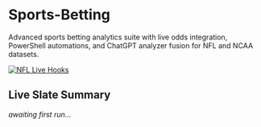 # Sports-Betting
Advanced sports betting analytics suite with live odds integration, PowerShell automations, and ChatGPT analyzer fusion for NFL and NCAA datasets.

[![NFL Live Hooks](https://img.shields.io/github/actions/workflow/status/ddog7965-dev/Sports-Betting/nfl-live-hooks.yml?label=NFL%20Live%20Hooks&logo=github)](https://github.com/ddog7965-dev/Sports-Betting/actions/workflows/nfl-live-hooks.yml)

## Live Slate Summary
<!-- LIVE_BUNDLE:START -->
_awaiting first run…_
<!-- LIVE_BUNDLE:END -->
